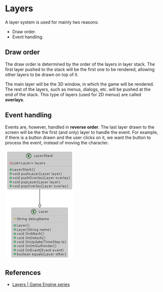 # Layers

A layer system is used for mainly two reasons:

* Draw order.
* Event handling.

## Draw order

The draw order is determined by the order of the layers in layer stack. The first layer pushed to the stack will be the first one to be rendered, allowing other layers to be drawn on top of it.

The main layer will be the 3D window, in which the game will be rendered. The rest of the layers, such as menus, dialogs, etc. will be pushed at the end of the stack. This type of layers (used for 2D menus) are called **overlays**.

## Event handling

Events are, however, handled in **reverse order**. The last layer drawn to the screen will be the the first (and only) layer to handle the event. For example, if there is a button drawn and the user clicks on it, we want the button to process the event, instead of moving the character.

![Diagram](./diagrams/layers.png)

## References

* [Layers | Game Engine series](https://www.youtube.com/watch?v=_Kj6BSfM6P4&list=PLlrATfBNZ98dC-V-N3m0Go4deliWHPFwT&index=13)
